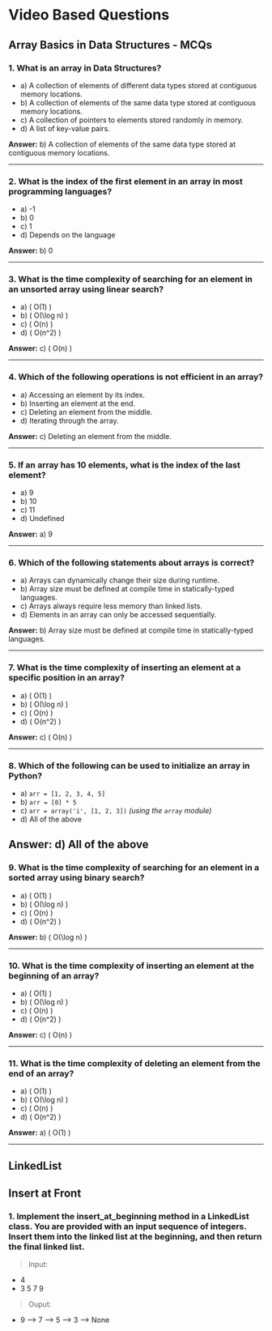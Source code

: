 # Video Based Questions

## Array Basics in Data Structures - MCQs

### **1. What is an array in Data Structures?**
- a) A collection of elements of different data types stored at contiguous memory locations.
- b) A collection of elements of the same data type stored at contiguous memory locations.
- c) A collection of pointers to elements stored randomly in memory.
- d) A list of key-value pairs.

**Answer:** b) A collection of elements of the same data type stored at contiguous memory locations.

---

### **2. What is the index of the first element in an array in most programming languages?**
- a) -1
- b) 0
- c) 1
- d) Depends on the language

**Answer:** b) 0

---

### **3. What is the time complexity of searching for an element in an unsorted array using linear search?**
- a) \( O(1) \)
- b) \( O(\log n) \)
- c) \( O(n) \)
- d) \( O(n^2) \)

**Answer:** c) \( O(n) \)

---

### **4. Which of the following operations is not efficient in an array?**
- a) Accessing an element by its index.
- b) Inserting an element at the end.
- c) Deleting an element from the middle.
- d) Iterating through the array.

**Answer:** c) Deleting an element from the middle.

---

### **5. If an array has 10 elements, what is the index of the last element?**
- a) 9
- b) 10
- c) 11
- d) Undefined

**Answer:** a) 9

---

### **6. Which of the following statements about arrays is correct?**
- a) Arrays can dynamically change their size during runtime.
- b) Array size must be defined at compile time in statically-typed languages.
- c) Arrays always require less memory than linked lists.
- d) Elements in an array can only be accessed sequentially.

**Answer:** b) Array size must be defined at compile time in statically-typed languages.

---

### **7. What is the time complexity of inserting an element at a specific position in an array?**
- a) \( O(1) \)
- b) \( O(\log n) \)
- c) \( O(n) \)
- d) \( O(n^2) \)

**Answer:** c) \( O(n) \)

---

### **8. Which of the following can be used to initialize an array in Python?**
- a) `arr = [1, 2, 3, 4, 5]`
- b) `arr = [0] * 5`
- c) `arr = array('i', [1, 2, 3])` *(using the `array` module)*
- d) All of the above

**Answer:** d) All of the above
---

### **9. What is the time complexity of searching for an element in a sorted array using binary search?**
- a) \( O(1) \)
- b) \( O(\log n) \)
- c) \( O(n) \)
- d) \( O(n^2) \)

**Answer:** b) \( O(\log n) \)

---

### **10. What is the time complexity of inserting an element at the beginning of an array?**
- a) \( O(1) \)
- b) \( O(\log n) \)
- c) \( O(n) \)
- d) \( O(n^2) \)

**Answer:** c) \( O(n) \)

---

### **11. What is the time complexity of deleting an element from the end of an array?**
- a) \( O(1) \)
- b) \( O(\log n) \)
- c) \( O(n) \)
- d) \( O(n^2) \)

**Answer:** a) \( O(1) \)

---
## LinkedList
## Insert at Front

### 1. Implement the insert_at_beginning method in a LinkedList class. You are provided with an input sequence of integers. Insert them into the linked list at the beginning, and then return the final linked list.

> Input:
- 4
- 3 5 7 9
> Ouput: 
- 9 --> 7 --> 5 --> 3 --> None
